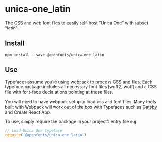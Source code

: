 
# unica-one_latin

The CSS and web font files to easily self-host “Unica One” with subset "latin".

## Install

`npm install --save @openfonts/unica-one_latin`

## Use

Typefaces assume you’re using webpack to process CSS and files. Each typeface
package includes all necessary font files (woff2, woff) and a CSS file with
font-face declarations pointing at these files.

You will need to have webpack setup to load css and font files. Many tools built
with Webpack will work out of the box with Typefaces such as [Gatsby](https://github.com/gatsbyjs/gatsby)
and [Create React App](https://github.com/facebookincubator/create-react-app).

To use, simply require the package in your project’s entry file e.g.

```javascript
// Load Unica One typeface
require('@openfonts/unica-one_latin')
```
